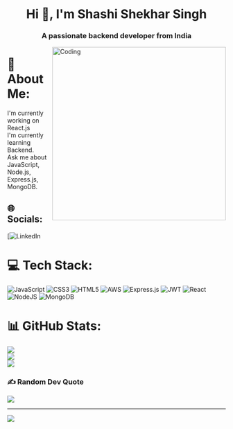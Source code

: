 <h1 align="center">Hi 👋, I'm Shashi Shekhar Singh</h1>
<h3 align="center">A passionate backend developer from India</h3>
<img align="right" alt="Coding" width="400" src="https://miro.medium.com/max/720/1*IRGHmiGsa16stedQvIaZfw.gif">

# 💫 About Me:
I'm currently working on React.js<br>I'm currently learning Backend.<br>Ask me about JavaScript, Node.js, Express.js, MongoDB.


## 🌐 Socials:
[![LinkedIn](https://linkedin.com/in/shashi-shekhar-singh) 

# 💻 Tech Stack:
![JavaScript](https://img.shields.io/badge/javascript-%23323330.svg?style=for-the-badge&logo=javascript&logoColor=%23F7DF1E) ![CSS3](https://img.shields.io/badge/css3-%231572B6.svg?style=for-the-badge&logo=css3&logoColor=white) ![HTML5](https://img.shields.io/badge/html5-%23E34F26.svg?style=for-the-badge&logo=html5&logoColor=white) ![AWS](https://img.shields.io/badge/AWS-%23FF9900.svg?style=for-the-badge&logo=amazon-aws&logoColor=white) ![Express.js](https://img.shields.io/badge/express.js-%23404d59.svg?style=for-the-badge&logo=express&logoColor=%2361DAFB) ![JWT](https://img.shields.io/badge/JWT-black?style=for-the-badge&logo=JSON%20web%20tokens) ![React](https://img.shields.io/badge/react-%2320232a.svg?style=for-the-badge&logo=react&logoColor=%2361DAFB) ![NodeJS](https://img.shields.io/badge/node.js-6DA55F?style=for-the-badge&logo=node.js&logoColor=white) ![MongoDB](https://img.shields.io/badge/MongoDB-%234ea94b.svg?style=for-the-badge&logo=mongodb&logoColor=white)
# 📊 GitHub Stats:
![](https://github-readme-stats.vercel.app/api?username=ShashiS07&theme=dark&hide_border=false&include_all_commits=false&count_private=false)<br/>
![](https://github-readme-streak-stats.herokuapp.com/?user=ShashiS07&theme=dark&hide_border=false)<br/>
![](https://github-readme-stats.vercel.app/api/top-langs/?username=ShashiS07&theme=dark&hide_border=false&include_all_commits=false&count_private=false&layout=compact)

### ✍️ Random Dev Quote
![](https://quotes-github-readme.vercel.app/api?type=horizontal&theme=radical)

---
[![](https://visitcount.itsvg.in/api?id=ShashiS07&icon=0&color=0)](https://visitcount.itsvg.in)

<!-- Proudly created with GPRM ( https://gprm.itsvg.in ) -->
